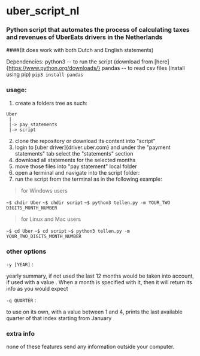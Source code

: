 # uber_script_nl
### Python script that automates the process of calculating taxes and revenues of UberEats drivers in the Netherlands

####(It does work with both Dutch and English statements)

Dependencies:
  python3 -- to run the script (download from [here]{https://www.python.org/downloads/}
    pandas -- to read csv files (install using pip)
    	`pip3 install pandas`

### usage:

  1. create a folders tree as such:

    Uber
     |
     |-> pay_statements
     |-> script

  2. clone the repository or download its content into "script"  
  3. login to [uber driver]{driver.uber.com} and under the "payment statements" tab select the "statements" section
  4. download all statements for the selected months
  5. move those files into "pay statement" local folder
  6. open a terminal and navigate into the script folder:
  7. run the script from the terminal as in the following example:

  > for Windows users

  `~$ chdir Uber`
  `~$ chdir script`
  `~$ python3 tellen.py -m YOUR_TWO DIGITS_MONTH_NUMBER`

  > for Linux and Mac users

  `~$ cd Uber`
  `~$ cd script`
  `~$ python3 tellen.py -m YOUR_TWO_DIGITS_MONTH_NUMBER`

### other options

`-y [YEAR]` :

yearly summary, if not used the last 12 months would be taken into account, if used with a value . When a month is specified with it, then it will return its info as you would expect

`-q QUARTER` :

to use on its own, with a value between 1 and 4, prints the last available quarter of that index starting from January

### extra info

none of these features send any information outside your computer.
